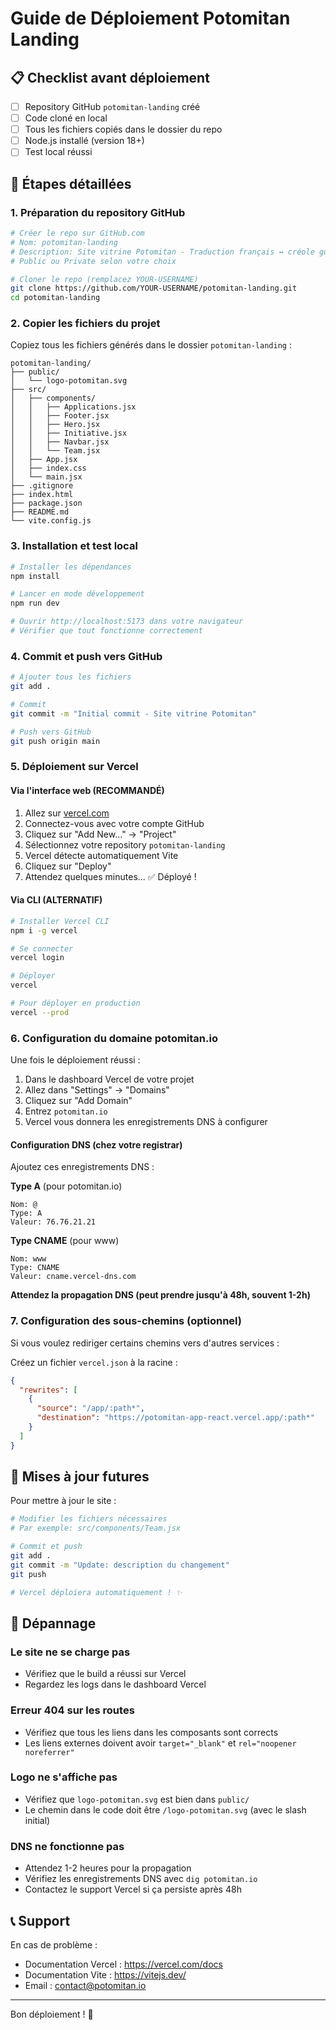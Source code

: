 # Guide de Déploiement Potomitan Landing

## 📋 Checklist avant déploiement

- [ ] Repository GitHub `potomitan-landing` créé
- [ ] Code cloné en local
- [ ] Tous les fichiers copiés dans le dossier du repo
- [ ] Node.js installé (version 18+)
- [ ] Test local réussi

## 🚀 Étapes détaillées

### 1. Préparation du repository GitHub

```bash
# Créer le repo sur GitHub.com
# Nom: potomitan-landing
# Description: Site vitrine Potomitan - Traduction français ↔ créole guadeloupéen
# Public ou Private selon votre choix

# Cloner le repo (remplacez YOUR-USERNAME)
git clone https://github.com/YOUR-USERNAME/potomitan-landing.git
cd potomitan-landing
```

### 2. Copier les fichiers du projet

Copiez tous les fichiers générés dans le dossier `potomitan-landing` :

```
potomitan-landing/
├── public/
│   └── logo-potomitan.svg
├── src/
│   ├── components/
│   │   ├── Applications.jsx
│   │   ├── Footer.jsx
│   │   ├── Hero.jsx
│   │   ├── Initiative.jsx
│   │   ├── Navbar.jsx
│   │   └── Team.jsx
│   ├── App.jsx
│   ├── index.css
│   └── main.jsx
├── .gitignore
├── index.html
├── package.json
├── README.md
└── vite.config.js
```

### 3. Installation et test local

```bash
# Installer les dépendances
npm install

# Lancer en mode développement
npm run dev

# Ouvrir http://localhost:5173 dans votre navigateur
# Vérifier que tout fonctionne correctement
```

### 4. Commit et push vers GitHub

```bash
# Ajouter tous les fichiers
git add .

# Commit
git commit -m "Initial commit - Site vitrine Potomitan"

# Push vers GitHub
git push origin main
```

### 5. Déploiement sur Vercel

#### Via l'interface web (RECOMMANDÉ)

1. Allez sur [vercel.com](https://vercel.com)
2. Connectez-vous avec votre compte GitHub
3. Cliquez sur "Add New..." → "Project"
4. Sélectionnez votre repository `potomitan-landing`
5. Vercel détecte automatiquement Vite
6. Cliquez sur "Deploy"
7. Attendez quelques minutes... ✅ Déployé !

#### Via CLI (ALTERNATIF)

```bash
# Installer Vercel CLI
npm i -g vercel

# Se connecter
vercel login

# Déployer
vercel

# Pour déployer en production
vercel --prod
```

### 6. Configuration du domaine potomitan.io

Une fois le déploiement réussi :

1. Dans le dashboard Vercel de votre projet
2. Allez dans "Settings" → "Domains"
3. Cliquez sur "Add Domain"
4. Entrez `potomitan.io`
5. Vercel vous donnera les enregistrements DNS à configurer

#### Configuration DNS (chez votre registrar)

Ajoutez ces enregistrements DNS :

**Type A** (pour potomitan.io)
```
Nom: @
Type: A
Valeur: 76.76.21.21
```

**Type CNAME** (pour www)
```
Nom: www
Type: CNAME
Valeur: cname.vercel-dns.com
```

**Attendez la propagation DNS (peut prendre jusqu'à 48h, souvent 1-2h)**

### 7. Configuration des sous-chemins (optionnel)

Si vous voulez rediriger certains chemins vers d'autres services :

Créez un fichier `vercel.json` à la racine :

```json
{
  "rewrites": [
    {
      "source": "/app/:path*",
      "destination": "https://potomitan-app-react.vercel.app/:path*"
    }
  ]
}
```

## 🔄 Mises à jour futures

Pour mettre à jour le site :

```bash
# Modifier les fichiers nécessaires
# Par exemple: src/components/Team.jsx

# Commit et push
git add .
git commit -m "Update: description du changement"
git push

# Vercel déploiera automatiquement ! ✨
```

## 🐛 Dépannage

### Le site ne se charge pas
- Vérifiez que le build a réussi sur Vercel
- Regardez les logs dans le dashboard Vercel

### Erreur 404 sur les routes
- Vérifiez que tous les liens dans les composants sont corrects
- Les liens externes doivent avoir `target="_blank"` et `rel="noopener noreferrer"`

### Logo ne s'affiche pas
- Vérifiez que `logo-potomitan.svg` est bien dans `public/`
- Le chemin dans le code doit être `/logo-potomitan.svg` (avec le slash initial)

### DNS ne fonctionne pas
- Attendez 1-2 heures pour la propagation
- Vérifiez les enregistrements DNS avec `dig potomitan.io`
- Contactez le support Vercel si ça persiste après 48h

## 📞 Support

En cas de problème :
- Documentation Vercel : https://vercel.com/docs
- Documentation Vite : https://vitejs.dev/
- Email : contact@potomitan.io

---

Bon déploiement ! 🚀
